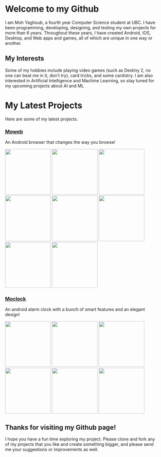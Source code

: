 # Welcome to my Github

I am Moh Yaghoub, a fourth year Computer Science student at UBC. I have been programming, developing, designing, and testing my own projects for more than 6 years. Throughout these years, I have created Android, IOS, Desktop, and Web apps and games, all of which are unique in one way or another. 

## My Interests
Some of my hobbies include playing video games (such as Destiny 2, no one can beat me in it, don’t try), card tricks, and some cardistry. I am also interested in Artificial Intelligence and Machine Learning, so stay tuned for my upcoming projects about AI and ML

# My Latest Projects

Here are some of my latest projects. 

### [Moweb](https://github.com/mohyghb/Moweb)

An Android browser that changes the way you browse!

<img src="https://user-images.githubusercontent.com/37986616/121459662-888e4280-c960-11eb-8b06-15de2834bd1a.jpeg" width="150">  <img src="https://user-images.githubusercontent.com/37986616/121459725-a360b700-c960-11eb-9c01-aa99cda54dfe.jpeg" width="150">
<img src="https://user-images.githubusercontent.com/37986616/121459770-b1aed300-c960-11eb-8cc9-fc010411829b.jpeg" width="150">
<img src="https://user-images.githubusercontent.com/37986616/121459783-ba9fa480-c960-11eb-8d6d-cd84878d822e.jpeg" width="150">
<img src="https://user-images.githubusercontent.com/37986616/121459826-cd19de00-c960-11eb-8f03-cc94e945a0ba.jpeg" width="150">
<img src="https://user-images.githubusercontent.com/37986616/121459845-d60aaf80-c960-11eb-9760-bad515ff5a52.jpeg" width="150">
<img src="https://user-images.githubusercontent.com/37986616/121459867-defb8100-c960-11eb-871d-47a97d0c86ab.jpeg" width="150">
<img src="https://user-images.githubusercontent.com/37986616/121459894-e884e900-c960-11eb-9e6d-67049139144c.jpeg" width="150">

### [Moclock](https://github.com/mohyghb/MoClock)

An android alarm clock with a bunch of smart features and an elegant design!

<img src="https://user-images.githubusercontent.com/37986616/120904935-c2c7af00-c603-11eb-8c50-86ddb71c3999.jpeg" width="150">  <img src="https://user-images.githubusercontent.com/37986616/120904990-0b7f6800-c604-11eb-8303-695c57643d5b.jpeg" width="150">
<img src="https://user-images.githubusercontent.com/37986616/120905006-1f2ace80-c604-11eb-9a51-3ab6e13a42f2.jpeg" width="150">
<img src="https://user-images.githubusercontent.com/37986616/120905017-2f42ae00-c604-11eb-8018-c87de9b52d47.jpeg" width="150">
<img src="https://user-images.githubusercontent.com/37986616/120905027-38337f80-c604-11eb-9819-7e8dcdb5e278.jpeg" width="150">
<img src="https://user-images.githubusercontent.com/37986616/120905034-42557e00-c604-11eb-9afb-43fee45af97f.jpeg" width="150">

## Thanks for visiting my Github page!

I hope you have a fun time exploring my project. Please clone and fork any of my projects that you like and create something bigger, and please send me your suggestions or improvements as well.


